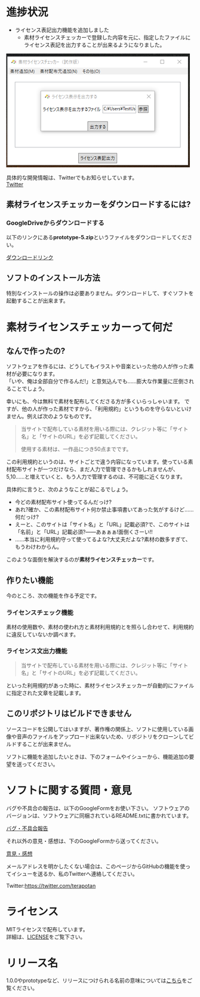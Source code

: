 # 進捗状況
- ライセンス表記出力機能を追加しました
  - 素材ライセンスチェッカーで登録した内容を元に、指定したファイルにライセンス表記を出力することが出来るようになりました。

![alt](./ReleaseImage/prototype-6.png)

具体的な開発情報は、Twitterでもお知らせしています。  
[Twitter](https://twitter.com/terapotan)

## 素材ライセンスチェッカーをダウンロードするには?
### GoogleDriveからダウンロードする
以下のリンクにある**prototype-5.zip**というファイルをダウンロードしてください。

[ダウンロードリンク](https://drive.google.com/drive/u/2/folders/1Ovn9N6ZFQ7WtMGye-B0cxLVX_Dg0rID1)

## ソフトのインストール方法
特別なインストールの操作は必要ありません。ダウンロードして、すぐソフトを起動することが出来ます。
# 素材ライセンスチェッカーって何だ
## なんで作ったの?
ソフトウェアを作るには、どうしてもイラストや音楽といった他の人が作った素材が必要になります。  
「いや、俺は全部自分で作るんだ!」と意気込んでも……膨大な作業量に圧倒されることでしょう。  

幸いにも、今は無料で素材を配布してくださる方が多くいらっしゃいます。
ですが、他の人が作った素材ですから、「利用規約」というものを守らないといけません。例えば次のようなものです。

> 当サイトで配布している素材を用いる際には、クレジット等に「サイト名」と「サイトのURL」を必ず記載してください。
> 
> 使用する素材は、一作品につき50点までです。

この利用規約というのは、サイトごとで違う内容になっています。使っている素材配布サイトが一つだけなら、まだ人力で管理できるかもしれませんが、5,10……と増えていくと、もう人力で管理するのは、不可能に近くなります。  

具体的に言うと、次のようなことが起こるでしょう。  

- 今どの素材配布サイト使ってるんだっけ?
- あれ?確か、この素材配布サイト何か禁止事項書いてあった気がするけど……何だっけ?
- えーと、このサイトは「サイト名」と「URL」記載必須?で、このサイトは「名前」と「URL」記載必須?――あぁぁぁ!面倒くさーい!!
- ……本当に利用規約守って使ってるよな?大丈夫だよな?素材の数多すぎて、もうわけわからん。

このような面倒を解決するのが**素材ライセンスチェッカー**です。
## 作りたい機能
今のところ、次の機能を作る予定です。  
### ライセンスチェック機能
素材の使用数や、素材の使われ方と素材利用規約とを照らし合わせて、利用規約に違反していないか調べます。
### ライセンス文出力機能
> 当サイトで配布している素材を用いる際には、クレジット等に「サイト名」と「サイトのURL」を必ず記載してください。

といった利用規約があった時に、素材ライセンスチェッカーが自動的にファイルに指定された文章を記載します。
## このリポジトリはビルドできません
ソースコードを公開してはいますが、著作権の関係上、ソフトに使用している画像や音声のファイルをアップロード出来ないため、リポジトリをクローンしてビルドすることが出来ません。  

ソフトに機能を追加したいときは、下のフォームやイシューから、機能追加の要望を送ってください。
# ソフトに関する質問・意見
バグや不具合の報告は、以下のGoogleFormをお使い下さい。
ソフトウェアのバージョンは、ソフトウェアに同梱されているREADME.txtに書かれています。

[バグ・不具合報告](https://forms.gle/ngCaCjegDqKVT9gc6)  

それ以外の意見・感想は、下のGoogleFormから送ってください。  

[意見・感想](https://forms.gle/HAQido7dD4eZaUkc8)  

メールアドレスを明かしたくない場合は、このページからGitHubの機能を使ってイシューを送るか、私のTwitterへ連絡してください。  

Twitter:https://twitter.com/terapotan
  
# ライセンス
MITライセンスで配布しています。  
詳細は、[LICENSE](./LICENSE)をご覧下さい。
# リリース名
1.0.0やprototypeなど、リリースにつけられる名前の意味については[こちら](./AboutVersion.md)をご覧ください。